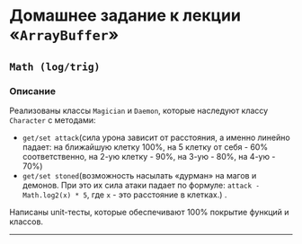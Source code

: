 # Домашнее задание к лекции «`ArrayBuffer`»

## `Math (log/trig)`

### Описание

Реализованы классы `Magician` и `Daemon`, которые наследуют классу `Character` с методами: 
- `get/set attack`(сила урона зависит от расстояния, а именно линейно падает: на ближайшую клетку 100%, на 5 клетку от себя - 60% соответственно, на 2-ую клетку - 90%, на 3-ую - 80%, на 4-ую - 70%)  
- `get/set stoned`(возможность насылать «дурман» на магов и демонов. При это их сила атаки падает по формуле: `attack - Math.log2(x) * 5`, где `x` - это расстояние в клетках.) .

Написаны unit-тесты, которые обеспечивают 100% покрытие функций и классов.

---